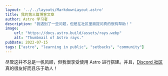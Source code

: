 ```yaml
---
layout: '../../layouts/MarkdownLayout.astro'
title: 我的第三篇博客文章
author: Astro 学习者
description: "我遇到了一些问题，但是在社区里面提问真的很有帮助！"
image:
    url: "https://docs.astro.build/assets/rays.webp"
    alt: "Thumbnail of Astro rays."
pubDate: 2022-07-15
tags: ["astro", "learning in public", "setbacks", "community"]
---
```

尽管这并不总是一帆风顺，但我很享受使用 Astro 进行搭建。并且，[Discord 社区](https://astro.build/chat)真的很友好而且乐于助人！